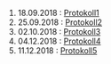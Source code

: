 1. 18.09.2018 : [Protokoll1](https://github.com/HTLMechatronics/m15-la1-sx/blob/vezsam15/protokoll01_g3_vezsam15_18.09.md)
2. 25.09.2018 : [Protokoll2](https://github.com/HTLMechatronics/m15-la1-sx/blob/vezsam15/protokoll02_g3_vezsam15_25.09.md)
3. 02.10.2018 : [Protokoll3](https://github.com/HTLMechatronics/m15-la1-sx/blob/vezsam15/protokoll03_g3_vezsam15_02.10.md)  
4. 04.12.2018 : [Protokoll4](https://github.com/HTLMechatronics/m15-la1-sx/blob/vezsam15/protokoll04_g3_vezsam15_04.12.md)  
5. 11.12.2018 : [Protokoll5](https://github.com/HTLMechatronics/m15-la1-sx/blob/vezsam15/protokoll04_g3_vezsam15_11.12.md)  






